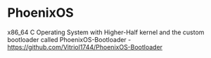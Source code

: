 # PhoenixOS
x86_64 C Operating System with Higher-Half kernel and the custom bootloader called PhoenixOS-Bootloader - https://github.com/Vitriol1744/PhoenixOS-Bootloader
